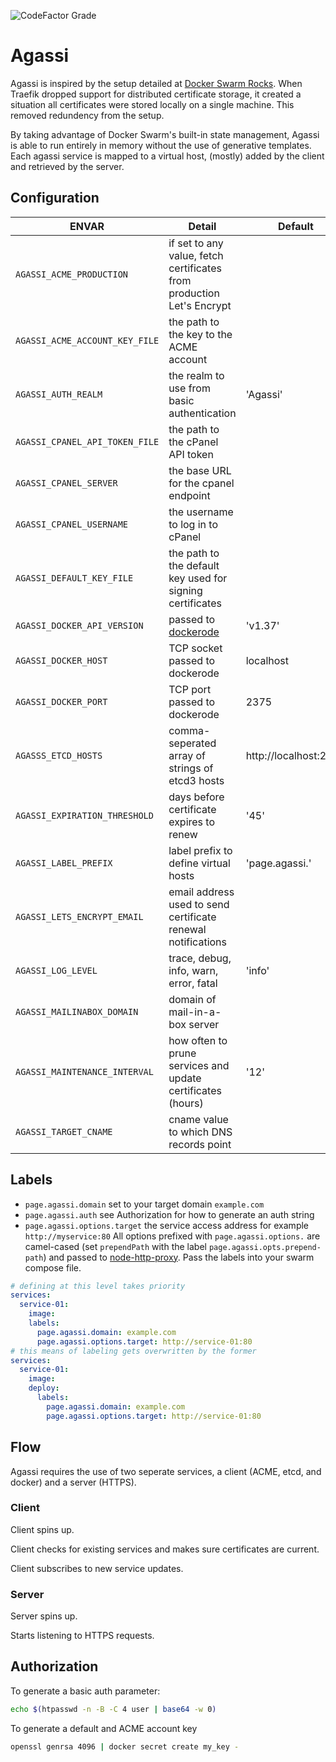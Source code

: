 ![CodeFactor Grade](https://img.shields.io/codefactor/grade/github/coryaent/agassi?style=flat-square)

# Agassi
Agassi is inspired by the setup detailed at [Docker Swarm Rocks](https://dockerswarm.rocks/). When Traefik dropped support for distributed certificate storage, it created a situation all certificates were stored locally on a single machine. This removed redundency from the setup.

By taking advantage of Docker Swarm's built-in state management, Agassi is able to run entirely in memory without the use of generative templates. Each agassi service is mapped to a virtual host, (mostly) added by the client and retrieved by the server.

## Configuration

ENVAR | Detail | Default
--- | --- | ---
`AGASSI_ACME_PRODUCTION` | if set to any value, fetch certificates from production Let's Encrypt |
`AGASSI_ACME_ACCOUNT_KEY_FILE` | the path to the key to the ACME account |
`AGASSI_AUTH_REALM` | the realm to use from basic authentication | 'Agassi'
`AGASSI_CPANEL_API_TOKEN_FILE` | the path to the cPanel API token |
`AGASSI_CPANEL_SERVER` | the base URL for the cpanel endpoint |
`AGASSI_CPANEL_USERNAME` | the username to log in to cPanel |
`AGASSI_DEFAULT_KEY_FILE` | the path to the default key used for signing certificates |
`AGASSI_DOCKER_API_VERSION` | passed to [dockerode](https://github.com/apocas/dockerode) | 'v1.37'
`AGASSI_DOCKER_HOST` | TCP socket passed to dockerode | localhost
`AGASSI_DOCKER_PORT` | TCP port passed to dockerode | 2375
`AGASSS_ETCD_HOSTS` | comma-seperated array of strings of etcd3 hosts | http://localhost:2379
`AGASSI_EXPIRATION_THRESHOLD` | days before certificate expires to renew | '45'
`AGASSI_LABEL_PREFIX` | label prefix to define virtual hosts | 'page.agassi.'
`AGASSI_LETS_ENCRYPT_EMAIL` | email address used to send certificate renewal notifications |
`AGASSI_LOG_LEVEL` | trace, debug, info, warn, error, fatal | 'info'
`AGASSI_MAILINABOX_DOMAIN` | domain of mail-in-a-box server |
`AGASSI_MAINTENANCE_INTERVAL` | how often to prune services and update certificates (hours) | '12'
`AGASSI_TARGET_CNAME` | cname value to which DNS records point |

## Labels
- `page.agassi.domain` set to your target domain `example.com`
- `page.agassi.auth` see Authorization for how to generate an auth string
- `page.agassi.options.target` the service access address for example `http://myservice:80`
All options prefixed with `page.agassi.options.` are camel-cased (set `prependPath` with the label `page.agassi.opts.prepend-path`) and passed to [node-http-proxy](https://github.com/http-party/node-http-proxy).
Pass the labels into your swarm compose file.
```yaml
# defining at this level takes priority
services:
  service-01:
    image:
    labels:
      page.agassi.domain: example.com
      page.agassi.options.target: http://service-01:80
# this means of labeling gets overwritten by the former
services:
  service-01:
    image:
    deploy:
      labels:
        page.agassi.domain: example.com
        page.agassi.options.target: http://service-01:80
```

## Flow
Agassi requires the use of two seperate services, a client (ACME, etcd, and docker) and a server (HTTPS).
### Client
Client spins up.

Client checks for existing services and makes sure certificates are current.

Client subscribes to new service updates.

### Server
Server spins up.

Starts listening to HTTPS requests.

## Authorization
To generate a basic auth parameter:
```sh
echo $(htpasswd -n -B -C 4 user | base64 -w 0)
```
To generate a default and ACME account key
```sh
openssl genrsa 4096 | docker secret create my_key -
```
